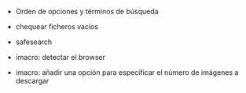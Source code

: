- Orden de opciones y términos de búsqueda

- chequear ficheros vacíos

- safesearch

- imacro: detectar el browser

- imacro: añadir una opción para especificar el número de imágenes a descargar

